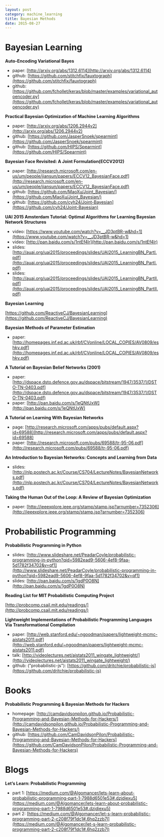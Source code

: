 ```yaml
---
layout: post
category: machine_learning
title: Bayesian Methods
date: 2015-08-27
---
```


# Bayesian Learning

**Auto-Encoding Variational Bayes**

- paper: [http://arxiv.org/abs/1312.6114](http://arxiv.org/abs/1312.6114)
- github: [https://github.com/stitchfix/fauxtograph](https://github.com/stitchfix/fauxtograph)
- github: [https://github.com/fchollet/keras/blob/master/examples/variational_autoencoder.py](https://github.com/fchollet/keras/blob/master/examples/variational_autoencoder.py)

**Practical Bayesian Optimization of Machine Learning Algorithms**

- paper: [http://arxiv.org/abs/1206.2944v2](http://arxiv.org/abs/1206.2944v2)
- github: [https://github.com/JasperSnoek/spearmint](https://github.com/JasperSnoek/spearmint)
- github: [https://github.com/HIPS/Spearmint](https://github.com/HIPS/Spearmint)

**Bayesian Face Revisited: A Joint Formulation(ECCV2012)**

- paper: [http://research.microsoft.com/en-us/um/people/jiansun/papers/ECCV12_BayesianFace.pdf](http://research.microsoft.com/en-us/um/people/jiansun/papers/ECCV12_BayesianFace.pdf)
- github: [https://github.com/MaoXu/Joint_Bayesian/](https://github.com/MaoXu/Joint_Bayesian/)
- github: [https://github.com/cyh24/Joint-Bayesian](https://github.com/cyh24/Joint-Bayesian)

**UAI 2015 Amsterdam Tutorial: Optimal Algorithms for Learning Bayesian Network Structures**

- video: [https://www.youtube.com/watch?v=__JD3ptBR-w&hd=1](https://www.youtube.com/watch?v=__JD3ptBR-w&hd=1)
- video: [http://pan.baidu.com/s/1ntEf4lr](http://pan.baidu.com/s/1ntEf4lr)
- slides: [http://auai.org/uai2015/proceedings/slides/UAI2015_LearningBN_PartI.pdf](http://auai.org/uai2015/proceedings/slides/UAI2015_LearningBN_PartI.pdf)
- slides: [http://auai.org/uai2015/proceedings/slides/UAI2015_LearningBN_PartII.pdf](http://auai.org/uai2015/proceedings/slides/UAI2015_LearningBN_PartII.pdf)

**Bayesian Learning**

[https://github.com/ReactiveCJ/BayesianLearning](https://github.com/ReactiveCJ/BayesianLearning)

**Bayesian Methods of Parameter Estimation**

- paper: [http://homepages.inf.ed.ac.uk/rbf/CVonline/LOCAL_COPIES/AV0809/eshky.pdf](http://homepages.inf.ed.ac.uk/rbf/CVonline/LOCAL_COPIES/AV0809/eshky.pdf)

**A Tutorial on Bayesian Belief Networks (2001)**

- paper: [http://dspace.dsto.defence.gov.au/dspace/bitstream/1947/3537/1/DSTO-TN-0403.pdf](http://dspace.dsto.defence.gov.au/dspace/bitstream/1947/3537/1/DSTO-TN-0403.pdf)
- paper: [http://pan.baidu.com/s/1eQNtUxW](http://pan.baidu.com/s/1eQNtUxW)

**A Tutorial on Learning With Bayesian Networks**

- page: [http://research.microsoft.com/apps/pubs/default.aspx?id=69588](http://research.microsoft.com/apps/pubs/default.aspx?id=69588)
- paper: [http://research.microsoft.com/pubs/69588/tr-95-06.pdf](http://research.microsoft.com/pubs/69588/tr-95-06.pdf)

**An Introduction to Bayesian Networks: Concepts and Learning from Data**

- slides: [http://nlp.postech.ac.kr/Course/CS704/LectureNotes/BayesianNetworks.pdf](http://nlp.postech.ac.kr/Course/CS704/LectureNotes/BayesianNetworks.pdf)

**Taking the Human Out of the Loop: A Review of Bayesian Optimization**

- paper: [http://ieeexplore.ieee.org/stamp/stamp.jsp?arnumber=7352306](http://ieeexplore.ieee.org/stamp/stamp.jsp?arnumber=7352306)

# Probabilistic Programming

**Probabilistic Programming in Python**

- slides: [http://www.slideshare.net/PeadarCoyle/probabilistic-programming-in-python?qid=5982ead9-5606-4ef8-9faa-5d1782f34702&v=qf1](http://www.slideshare.net/PeadarCoyle/probabilistic-programming-in-python?qid=5982ead9-5606-4ef8-9faa-5d1782f34702&v=qf1)
- slides: [http://pan.baidu.com/s/1gdP0O8N](http://pan.baidu.com/s/1gdP0O8N)

**Reading List for MIT Probabilistic Computing Project**

[http://probcomp.csail.mit.edu/readings/](http://probcomp.csail.mit.edu/readings/)

**Lightweight Implementations of Probabilistic Programming Languages Via Transformational Compilation**

- paper: [http://web.stanford.edu/~ngoodman/papers/lightweight-mcmc-aistats2011.pdf](http://web.stanford.edu/~ngoodman/papers/lightweight-mcmc-aistats2011.pdf)
- talk: [http://videolectures.net/aistats2011_wingate_lightweight/](http://videolectures.net/aistats2011_wingate_lightweight/)
- github: ("probabilistic-js"): [https://github.com/dritchie/probabilistic-js](https://github.com/dritchie/probabilistic-js)

# Books

**Probabilistic Programming & Bayesian Methods for Hackers**

- homepage: [http://camdavidsonpilon.github.io/Probabilistic-Programming-and-Bayesian-Methods-for-Hackers/](http://camdavidsonpilon.github.io/Probabilistic-Programming-and-Bayesian-Methods-for-Hackers/)
- github: [https://github.com/CamDavidsonPilon/Probabilistic-Programming-and-Bayesian-Methods-for-Hackers](https://github.com/CamDavidsonPilon/Probabilistic-Programming-and-Bayesian-Methods-for-Hackers)

# Blogs

**Let’s Learn: Probabilistic Programming**

- part 1: [https://medium.com/@Algomancer/lets-learn-about-probabilistic-programming-part-1-7988d6501e53#.dzjdiexu5](https://medium.com/@Algomancer/lets-learn-about-probabilistic-programming-part-1-7988d6501e53#.dzjdiexu5)
- part 2: [https://medium.com/@Algomancer/let-s-learn-probabilistic-programming-part-2-c208f79f1dc1#.6hq2zzb7l](https://medium.com/@Algomancer/let-s-learn-probabilistic-programming-part-2-c208f79f1dc1#.6hq2zzb7l)